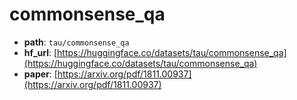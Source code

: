 
# commonsense_qa
+ **path**: `tau/commonsense_qa`  
+ **hf_url**: [https://huggingface.co/datasets/tau/commonsense_qa](https://huggingface.co/datasets/tau/commonsense_qa)  
+ **paper**: [https://arxiv.org/pdf/1811.00937](https://arxiv.org/pdf/1811.00937)  

